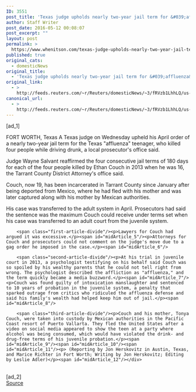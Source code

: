 ```yaml
---
ID: 3551
post_title: 'Texas judge upholds nearly two-year jail term for &#039;affluenza&#039; teen'
author: Staff Writer
post_date: 2016-05-12 00:08:07
post_excerpt: ""
layout: post
permalink: >
  https://www.whenitson.com/texas-judge-upholds-nearly-two-year-jail-term-for-affluenza-teen/
published: true
original_cats:
  - domesticNews
original_title:
  - 'Texas judge upholds nearly two-year jail term for &#039;affluenza&#039; teen'
original_link:
  - >
    http://feeds.reuters.com/~r/Reuters/domesticNews/~3/fRVzb1LhhLQ/us-texas-affluenza-idUSKCN0Y22TB
canonical_url:
  - >
    http://feeds.reuters.com/~r/Reuters/domesticNews/~3/fRVzb1LhhLQ/us-texas-affluenza-idUSKCN0Y22TB
---
```

 [ad_1]
<br><div id="articleText">
<span id="midArticle_start"/>

<span id="midArticle_0"/><span class="focusParagraph" readability="7"><p><span class="articleLocation">FORT WORTH, Texas</span> A Texas judge on Wednesday upheld his April order of a nearly two-year jail term for the Texas "affluenza" teenager, who killed four people while driving drunk, a local prosecutor's office said.</p></span><span id="midArticle_1"/><p>Judge Wayne Salvant reaffirmed the four consecutive jail terms of 180 days for each of the four people killed by Ethan Couch in 2013 when he was 16, the Tarrant County District Attorney's office said.</p><span id="midArticle_2"/><p>Couch, now 19, has been incarcerated in Tarrant County since January after being deported from Mexico, where he had fled with his mother and was later captured along with his mother by Mexican authorities.</p><span id="midArticle_3"/><p>His case was transferred to the adult system in April. Prosecutors had said the sentence was the maximum Couch could receive under terms set when his case was transferred to an adult court from the juvenile system. </p><span id="midArticle_4"/>
        
        <span class="first-article-divide"/><p>Lawyers for Couch had argued it was excessive.</p><span id="midArticle_5"/><p>Attorneys for Couch and prosecutors could not comment on the judge's move due to a gag order he imposed in the case.</p><span id="midArticle_6"/>
        
        <span class="second-article-divide"/><p>At his trial in juvenile court in 2013, a psychologist testifying on his behalf said Couch was so spoiled by his wealthy parents that he could not tell right from wrong. The psychologist described the affliction as "affluenza," and the term quickly became a media buzzword.</p><span id="midArticle_7"/><p>Couch was found guilty of intoxication manslaughter and sentenced to 10 years of probation in the juvenile system, a penalty that sparked outrage from critics who ridiculed the affluenza defense and said his family's wealth had helped keep him out of jail.</p><span id="midArticle_8"/>
        
        <span class="third-article-divide"/><p>Couch and his mother, Tonya Couch, were taken into custody by Mexican authorities in the Pacific Coast resort of Puerto Vallarta. They fled the United States after a video on social media appeared to show the teen at a party where alcohol was being consumed, which would have violated the drink- and drug-free terms of his juvenile probation.</p><span id="midArticle_9"/><span id="midArticle_10"/><span id="midArticle_11"/><p> (Reporting by Jon Herskovitz in Austin, Texas, and Marice Richter in Fort Worth; Writing by Jon Herskovitz; Editing by Leslie Adler)</p><span id="midArticle_12"/></div>
<br>[ad_2]
<br><a href="http://feeds.reuters.com/~r/Reuters/domesticNews/~3/fRVzb1LhhLQ/us-texas-affluenza-idUSKCN0Y22TB">Source </a>
